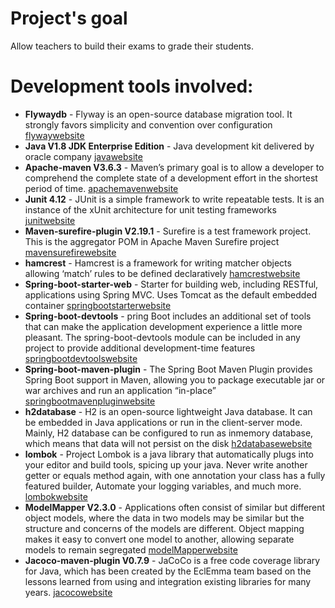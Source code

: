 # Project's goal
Allow teachers to build their exams to grade their students.

# Development tools involved: 

* **Flywaydb** - Flyway is an open-source database migration tool. It strongly favors simplicity and convention over configuration [flywaywebsite]  
* **Java V1.8 JDK Enterprise Edition** - Java development kit delivered by oracle company [javawebsite]  
* **Apache-maven V3.6.3** - Maven’s primary goal is to allow a developer to comprehend the complete state of a development effort in the shortest period of time. [apachemavenwebsite]  
* **Junit 4.12** - JUnit is a simple framework to write repeatable tests. It is an instance of the xUnit architecture for unit testing frameworks [junitwebsite]
* **Maven-surefire-plugin V2.19.1** - Surefire is a test framework project. This is the aggregator POM in Apache Maven Surefire project [mavensurefirewebsite]  
* **hamcrest** - Hamcrest is a framework for writing matcher objects allowing ‘match’ rules to be defined declaratively [hamcrestwebsite]  
* **Spring-boot-starter-web** - Starter for building web, including RESTful, applications using Spring MVC. Uses Tomcat as the default embedded container [springbootstarterwebsite]  
* **Spring-boot-devtools** - pring Boot includes an additional set of tools that can make the application development experience a little more pleasant. The spring-boot-devtools module can be included in any project to provide additional development-time features [springbootdevtoolswebsite]  
* **Spring-boot-maven-plugin** - The Spring Boot Maven Plugin provides Spring Boot support in Maven, allowing you to package executable jar or war archives and run an application “in-place” [springbootmavenpluginwebsite]  
* **h2database** - H2 is an open-source lightweight Java database. It can be embedded in Java applications or run in the client-server mode. Mainly, H2 database can be configured to run as inmemory database, which means that data will not persist on the disk [h2databasewebsite]  
* **lombok** - Project Lombok is a java library that automatically plugs into your editor and build tools, spicing up your java.
Never write another getter or equals method again, with one annotation your class has a fully featured builder, Automate your logging variables, and much more. [lombokwebsite]  
* **ModelMapper V2.3.0** - Applications often consist of similar but different object models, where the data in two models may be similar but the structure and concerns of the models are different. Object mapping makes it easy to convert one model to another, allowing separate models to remain segregated [modelMapperwebsite]  
* **Jacoco-maven-plugin V0.7.9** - JaCoCo is a free code coverage library for Java, which has been created by the EclEmma team based on the lessons learned from using and integration existing libraries for many years. [jacocowebsite]  

[hamcrestwebsite]: http://hamcrest.org/JavaHamcrest/
[flywaywebsite]: https://flywaydb.org/documentation/
[javawebsite]: https://docs.oracle.com/javase/8/docs/
[apachemavenwebsite]: https://maven.apache.org/what-is-maven.html
[junitwebsite]: https://junit.org/junit4/
[mavensurefirewebsite]: https://maven.apache.org/surefire/index.html
[springbootstarterwebsite]: https://mvnrepository.com/artifact/org.springframework.boot/spring-boot-starter-web
[springbootdevtoolswebsite]: https://docs.spring.io/spring-boot/docs/1.5.16.RELEASE/reference/html/using-boot-devtools.html
[jacocowebsite]: https://www.eclemma.org/jacoco/
[modelMapperwebsite]: http://modelmapper.org/
[lombokwebsite]: https://projectlombok.org/
[h2databasewebsite]: https://www.h2database.com/html/main.html
[springbootmavenpluginwebsite]: https://docs.spring.io/spring-boot/docs/current/maven-plugin/index.html
